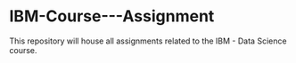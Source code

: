 # IBM-Course---Assignment
This repository will house all assignments related to the IBM - Data Science course.
